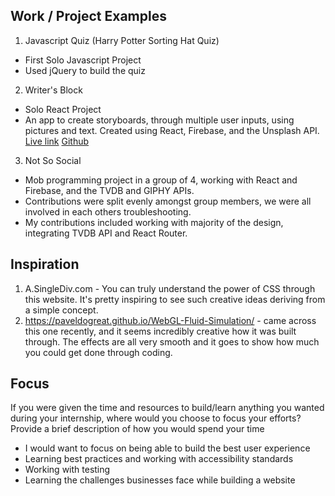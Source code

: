 ## Work / Project Examples

1. Javascript Quiz (Harry Potter Sorting Hat Quiz)

- First Solo Javascript Project
- Used jQuery to build the quiz

2. Writer's Block
- Solo React Project
-	An app to create storyboards, through multiple user inputs, using pictures and text. Created using React, Firebase, and the Unsplash API. 
[Live link](https://hiraahsan.github.io/hira-ahsan-project-five/)
[Github](https://github.com/hiraahsan/hira-ahsan-project-five)

3. Not So Social 
- Mob programming project in a group of 4, working with React and Firebase, and the TVDB and GIPHY APIs. 
- Contributions were split evenly amongst group members, we were all involved in each others troubleshooting.
- My contributions included working with majority of the design, integrating TVDB API and React Router. 


## Inspiration

1. A.SingleDiv.com - You can truly understand the power of CSS through this website. It's pretty inspiring to see such creative ideas deriving from a simple concept.
2. https://paveldogreat.github.io/WebGL-Fluid-Simulation/ - came across this one recently, and it seems incredibly creative how it was built through. The effects are all very smooth and it goes to show how much you could get done through coding. 

## Focus

If you were given the time and resources to build/learn anything you wanted during your internship, where would you choose to focus your efforts? Provide a brief description of how you would spend your time

- I would want to focus on being able to build the best user experience
- Learning best practices and working with accessibility standards
- Working with testing
- Learning the challenges businesses face while building a website